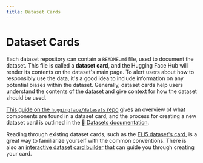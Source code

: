 ```yaml
---
title: Dataset Cards
---
```


<h1>Dataset Cards</h1>

Each dataset repository can contain a `README.md` file, used to document the dataset. This file is called a **dataset card**, and the Hugging Face Hub will render its contents on the dataset's main page. To alert users about how to responsibly use the data, it's a good idea to include information on any potential biases within the dataset. Generally, dataset cards help users understand the contents of the dataset and give context for how the dataset should be used.

[This guide on the `huggingface/datasets` repo](https://github.com/huggingface/datasets/blob/master/templates/README_guide.md) gives an overview of what components are found in a dataset card, and the process for creating a new dataset card is outlined in the [🤗 Datasets documentation](https://huggingface.co/docs/datasets/dataset_card).

Reading through existing dataset cards, such as the [ELI5 dataset's card](https://github.com/huggingface/datasets/blob/master/datasets/eli5/README.md), is a great way to familiarize yourself with the common conventions. There is also an [interactive dataset card builder](https://huggingface.co/datasets/card-creator/) that can guide you through creating your card.
